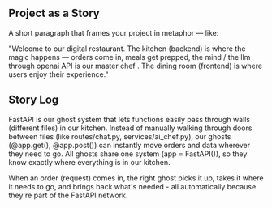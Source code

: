 ## Project as a Story
A short paragraph that frames your project in metaphor — like:

"Welcome to our digital restaurant. The kitchen (backend) is where the magic happens — orders come in, meals get prepped, the mind / the llm through openai  API is our master chef . The dining room (frontend) is where users enjoy their experience."

## Story Log

FastAPI is our ghost system that lets functions easily pass through walls (different files) in our kitchen. Instead of manually walking through doors between files (like routes/chat.py, services/ai_chef.py), our ghosts (@app.get(), @app.post()) can instantly move orders and data wherever they need to go. All ghosts share one system (app = FastAPI()), so they know exactly where everything is in our kitchen.

When an order (request) comes in, the right ghost picks it up, takes it where it needs to go, and brings back what's needed - all automatically because they're part of the FastAPI network. 